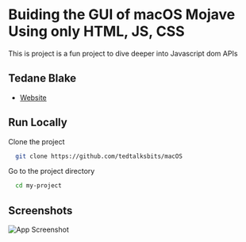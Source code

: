 # Buiding the GUI of macOS Mojave Using only HTML, JS, CSS

This is project is a fun project to dive deeper into Javascript dom APIs

## Tedane Blake

-  [Website](https://tedtalksbits.github.io/tedaneblakedev/)

## Run Locally

Clone the project

```bash
  git clone https://github.com/tedtalksbits/macOS
```

Go to the project directory

```bash
  cd my-project
```

## Screenshots

![App Screenshot]('https://tedtalksbits.github.io/tedaneblakedev/static/media/project5.9a175c36.gif')
